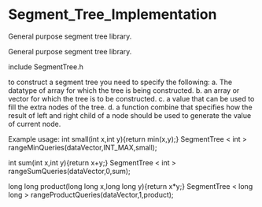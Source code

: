 # Segment_Tree_Implementation
General purpose segment tree library.

General purpose segment tree library.

include SegmentTree.h

to construct a segment tree you need to specify the following: a. The datatype of array for which the tree is being constructed. b. an array or vector for which the tree is to be constructed. c. a value that can be used to fill the extra nodes of the tree. d. a function combine that specifies how the result of left and right child of a node should be used to generate the value of current node.

Example usage: int small(int x,int y){return min(x,y);} SegmentTree < int > rangeMinQueries(dataVector,INT_MAX,small);

int sum(int x,int y){return x+y;} SegmentTree < int > rangeSumQueries(dataVector,0,sum);

long long product(long long x,long long y){return x*y;} SegmentTree < long long > rangeProductQueries(dataVector,1,product);
